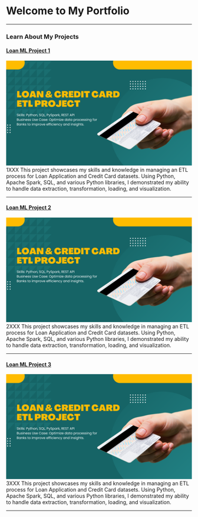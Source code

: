 # Welcome to My Portfolio

---
### Learn About My Projects
#### [Loan ML Project 1](https://www.linkedin.com/pulse/loan-credit-card-etl-project-larry-chen-liqne)
[<img src="./images/Loan_project_cover.png?raw=true"/>](https://www.linkedin.com/pulse/loan-credit-card-etl-project-larry-chen-liqne)
1XXX This project showcases my skills and knowledge in managing an ETL process for Loan Application and Credit Card datasets. Using Python, Apache Spark, SQL, and various Python libraries, I demonstrated my ability to handle data extraction, transformation, loading, and visualization.

---
#### [Loan ML Project 2](https://www.linkedin.com/pulse/loan-credit-card-etl-project-larry-chen-liqne)
[<img src="./images/Loan_project_cover.png?raw=true"/>](https://www.linkedin.com/pulse/loan-credit-card-etl-project-larry-chen-liqne)
2XXX This project showcases my skills and knowledge in managing an ETL process for Loan Application and Credit Card datasets. Using Python, Apache Spark, SQL, and various Python libraries, I demonstrated my ability to handle data extraction, transformation, loading, and visualization.

---
#### [Loan ML Project 3](https://www.linkedin.com/pulse/loan-credit-card-etl-project-larry-chen-liqne)
[<img src="./images/Loan_project_cover.png?raw=true"/>](https://www.linkedin.com/pulse/loan-credit-card-etl-project-larry-chen-liqne)
3XXX This project showcases my skills and knowledge in managing an ETL process for Loan Application and Credit Card datasets. Using Python, Apache Spark, SQL, and various Python libraries, I demonstrated my ability to handle data extraction, transformation, loading, and visualization.

---
